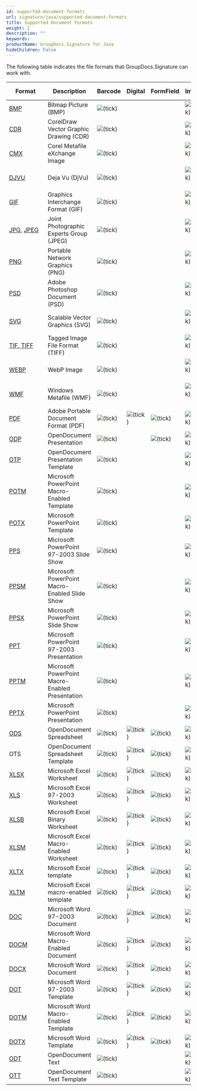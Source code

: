 ```yaml
---
id: supported-document-formats
url: signature/java/supported-document-formats
title: Supported Document Formats
weight: 2
description: ""
keywords: 
productName: GroupDocs.Signature for Java
hideChildren: False
---
```

The following table indicates the file formats that GroupDocs.Signature can work with.

| Format | Description | Barcode | Digital | FormField | Image | Metadata | QR-code | Stamp | Text |
| --- | --- | --- | --- | --- | --- | --- | --- | --- | --- |
| [BMP](https://wiki.fileformat.com/image/bmp/) | Bitmap Picture (BMP) | ![(tick)](signature-java/images/check.png) |   |   | ![(tick)](signature-java/images/check.png) |   | ![(tick)](signature-java/images/check.png) | ![(tick)](signature-java/images/check.png) | ![(tick)](signature-java/images/check.png) |
| [CDR](https://wiki.fileformat.com/image/cdr/) | CorelDraw Vector Graphic Drawing (CDR) | ![(tick)](signature-java/images/check.png) |   |   | ![(tick)](signature-java/images/check.png) |   | ![(tick)](signature-java/images/check.png) | ![(tick)](signature-java/images/check.png) | ![(tick)](signature-java/images/check.png) |
| [CMX](https://wiki.fileformat.com/image/cmx/) | Corel Metafile eXchange Image | ![(tick)](signature-java/images/check.png) |   |   | ![(tick)](signature-java/images/check.png)  |   | ![(tick)](signature-java/images/check.png) | ![(tick)](signature-java/images/check.png) | ![(tick)](signature-java/images/check.png) |
| [DJVU](https://wiki.fileformat.com/image/djvu/) | Deja Vu (DjVu) | ![(tick)](signature-java/images/check.png) |   |   | ![(tick)](signature-java/images/check.png)  |   | ![(tick)](signature-java/images/check.png) | ![(tick)](signature-java/images/check.png) | ![(tick)](signature-java/images/check.png) |
| [GIF](https://wiki.fileformat.com/image/gif/) | Graphics Interchange Format (GIF) | ![(tick)](signature-java/images/check.png) |   |   | ![(tick)](signature-java/images/check.png)  |   | ![(tick)](signature-java/images/check.png) | ![(tick)](signature-java/images/check.png) | ![(tick)](signature-java/images/check.png) |
| [JPG](https://wiki.fileformat.com/image/jpeg/), [JPEG](https://wiki.fileformat.com/image/jpeg/)   | Joint Photographic Experts Group (JPEG) | ![(tick)](signature-java/images/check.png) |   |   | ![(tick)](signature-java/images/check.png)  | ![(tick)](signature-java/images/check.png) | ![(tick)](signature-java/images/check.png) | ![(tick)](signature-java/images/check.png) | ![(tick)](signature-java/images/check.png) |
| [PNG](https://wiki.fileformat.com/image/png/) | Portable Network Graphics (PNG) | ![(tick)](signature-java/images/check.png) |   |   | ![(tick)](signature-java/images/check.png)  | ![(tick)](signature-java/images/check.png) | ![(tick)](signature-java/images/check.png) | ![(tick)](signature-java/images/check.png) | ![(tick)](signature-java/images/check.png) |
| [PSD](https://wiki.fileformat.com/image/psd/) | Adobe Photoshop Document (PSD) | ![(tick)](signature-java/images/check.png) |   |   | ![(tick)](signature-java/images/check.png)  | ![(tick)](signature-java/images/check.png) | ![(tick)](signature-java/images/check.png) | ![(tick)](signature-java/images/check.png) | ![(tick)](signature-java/images/check.png) |
| [SVG](https://wiki.fileformat.com/page-description-language/svg/) | Scalable Vector Graphics (SVG) | ![(tick)](signature-java/images/check.png) |   |   | ![(tick)](signature-java/images/check.png)  | ![(tick)](signature-java/images/check.png) | ![(tick)](signature-java/images/check.png) | ![(tick)](signature-java/images/check.png) | ![(tick)](signature-java/images/check.png) |
| [TIF](https://wiki.fileformat.com/specification/image/tiff/)[, ](https://wiki.fileformat.com/image/tiff/)[TIFF](https://wiki.fileformat.com/specification/image/tiff/) | Tagged Image File Format (TIFF) | ![(tick)](signature-java/images/check.png) |   |   | ![(tick)](signature-java/images/check.png)  | ![(tick)](signature-java/images/check.png) | ![(tick)](signature-java/images/check.png) | ![(tick)](signature-java/images/check.png) | ![(tick)](signature-java/images/check.png) |
| [WEBP](https://wiki.fileformat.com/image/webp/) | WebP Image | ![(tick)](signature-java/images/check.png) |   |   | ![(tick)](signature-java/images/check.png)  |   | ![(tick)](signature-java/images/check.png) | ![(tick)](signature-java/images/check.png) | ![(tick)](signature-java/images/check.png) |
| [WMF](https://wiki.fileformat.com/image/wmf/) | Windows Metafile (WMF) | ![(tick)](signature-java/images/check.png) |   |   | ![(tick)](signature-java/images/check.png)  |   | ![(tick)](signature-java/images/check.png) | ![(tick)](signature-java/images/check.png) | ![(tick)](signature-java/images/check.png) |
| [PDF](https://wiki.fileformat.com/view/pdf/) | Adobe Portable Document Format (PDF) | ![(tick)](signature-java/images/check.png) | ![(tick)](signature-java/images/check.png) | ![(tick)](signature-java/images/check.png) | ![(tick)](signature-java/images/check.png) | ![(tick)](signature-java/images/check.png) | ![(tick)](signature-java/images/check.png) | ![(tick)](signature-java/images/check.png) | ![(tick)](signature-java/images/check.png) |
| [ODP](https://wiki.fileformat.com/presentation/odp/) | OpenDocument Presentation | ![(tick)](signature-java/images/check.png) |   | ![(tick)](signature-java/images/check.png) | ![(tick)](signature-java/images/check.png) | ![(tick)](signature-java/images/check.png) | ![(tick)](signature-java/images/check.png) | ![(tick)](signature-java/images/check.png) | ![(tick)](signature-java/images/check.png) |
| [OTP](https://wiki.fileformat.com/presentation/otp/) | OpenDocument Presentation Template | ![(tick)](signature-java/images/check.png) |   |   | ![(tick)](signature-java/images/check.png) | ![(tick)](signature-java/images/check.png) | ![(tick)](signature-java/images/check.png) | ![(tick)](signature-java/images/check.png) | ![(tick)](signature-java/images/check.png) |
| [POTM](https://wiki.fileformat.com/presentation/potm/) | Microsoft PowerPoint Macro-Enabled Template | ![(tick)](signature-java/images/check.png) |   |   | ![(tick)](signature-java/images/check.png) | ![(tick)](signature-java/images/check.png) | ![(tick)](signature-java/images/check.png) | ![(tick)](signature-java/images/check.png) | ![(tick)](signature-java/images/check.png) |
| [POTX](https://wiki.fileformat.com/presentation/potx/) | Microsoft PowerPoint Template | ![(tick)](signature-java/images/check.png) |   |   | ![(tick)](signature-java/images/check.png) | ![(tick)](signature-java/images/check.png) | ![(tick)](signature-java/images/check.png) | ![(tick)](signature-java/images/check.png) | ![(tick)](signature-java/images/check.png) |
| [PPS](https://wiki.fileformat.com/presentation/pps/) | Microsoft PowerPoint 97-2003 Slide Show | ![(tick)](signature-java/images/check.png) |   |   | ![(tick)](signature-java/images/check.png) | ![(tick)](signature-java/images/check.png) | ![(tick)](signature-java/images/check.png) | ![(tick)](signature-java/images/check.png) | ![(tick)](signature-java/images/check.png) |
| [PPSM](https://wiki.fileformat.com/presentation/ppsm/) | Microsoft PowerPoint Macro-Enabled Slide Show | ![(tick)](signature-java/images/check.png) |   |   | ![(tick)](signature-java/images/check.png) | ![(tick)](signature-java/images/check.png) | ![(tick)](signature-java/images/check.png) | ![(tick)](signature-java/images/check.png) | ![(tick)](signature-java/images/check.png) |
| [PPSX](https://wiki.fileformat.com/presentation/ppsx/) | Microsoft PowerPoint Slide Show | ![(tick)](signature-java/images/check.png) |   |   | ![(tick)](signature-java/images/check.png) | ![(tick)](signature-java/images/check.png) | ![(tick)](signature-java/images/check.png) | ![(tick)](signature-java/images/check.png) | ![(tick)](signature-java/images/check.png) |
| [PPT](https://wiki.fileformat.com/presentation/ppt/) | Microsoft PowerPoint 97-2003 Presentation | ![(tick)](signature-java/images/check.png) |   |   | ![(tick)](signature-java/images/check.png) | ![(tick)](signature-java/images/check.png) | ![(tick)](signature-java/images/check.png) | ![(tick)](signature-java/images/check.png) | ![(tick)](signature-java/images/check.png) |
| [PPTM](https://wiki.fileformat.com/presentation/pptm/) | Microsoft PowerPoint Macro-Enabled Presentation | ![(tick)](signature-java/images/check.png) |   |   | ![(tick)](signature-java/images/check.png) | ![(tick)](signature-java/images/check.png) | ![(tick)](signature-java/images/check.png) | ![(tick)](signature-java/images/check.png) | ![(tick)](signature-java/images/check.png) |
| [PPTX](https://wiki.fileformat.com/presentation/pptx/) | Microsoft PowerPoint Presentation | ![(tick)](signature-java/images/check.png) |   |   | ![(tick)](signature-java/images/check.png) | ![(tick)](signature-java/images/check.png) | ![(tick)](signature-java/images/check.png) | ![(tick)](signature-java/images/check.png) | ![(tick)](signature-java/images/check.png) |
| [ODS](https://wiki.fileformat.com/spreadsheet/ods/) | OpenDocument Spreadsheet | ![(tick)](signature-java/images/check.png) | ![(tick)](signature-java/images/check.png) | ![(tick)](signature-java/images/check.png) | ![(tick)](signature-java/images/check.png) | ![(tick)](signature-java/images/check.png) | ![(tick)](signature-java/images/check.png) | ![(tick)](signature-java/images/check.png) | ![(tick)](signature-java/images/check.png) |
| OTS | OpenDocument Spreadsheet Template | ![(tick)](signature-java/images/check.png) | ![(tick)](signature-java/images/check.png) | ![(tick)](signature-java/images/check.png) | ![(tick)](signature-java/images/check.png) | ![(tick)](signature-java/images/check.png) | ![(tick)](signature-java/images/check.png) | ![(tick)](signature-java/images/check.png) | ![(tick)](signature-java/images/check.png) |
| [XLSX](https://wiki.fileformat.com/spreadsheet/xlsx/) | Microsoft Excel Worksheet | ![(tick)](signature-java/images/check.png) | ![(tick)](signature-java/images/check.png) | ![(tick)](signature-java/images/check.png) | ![(tick)](signature-java/images/check.png) | ![(tick)](signature-java/images/check.png) | ![(tick)](signature-java/images/check.png) | ![(tick)](signature-java/images/check.png) | ![(tick)](signature-java/images/check.png) |
| [XLS](https://wiki.fileformat.com/spreadsheet/xls/) | Microsoft Excel 97-2003 Worksheet | ![(tick)](signature-java/images/check.png) | ![(tick)](signature-java/images/check.png) | ![(tick)](signature-java/images/check.png) | ![(tick)](signature-java/images/check.png) | ![(tick)](signature-java/images/check.png) | ![(tick)](signature-java/images/check.png) | ![(tick)](signature-java/images/check.png) | ![(tick)](signature-java/images/check.png) |
| [XLSB](https://wiki.fileformat.com/spreadsheet/xlsb/) | Microsoft Excel Binary Worksheet | ![(tick)](signature-java/images/check.png) | ![(tick)](signature-java/images/check.png) | ![(tick)](signature-java/images/check.png) | ![(tick)](signature-java/images/check.png) | ![(tick)](signature-java/images/check.png) | ![(tick)](signature-java/images/check.png) | ![(tick)](signature-java/images/check.png) | ![(tick)](signature-java/images/check.png) |
| [XLSM](https://wiki.fileformat.com/spreadsheet/xlsm/) | Microsoft Excel Macro-Enabled Worksheet | ![(tick)](signature-java/images/check.png) | ![(tick)](signature-java/images/check.png) | ![(tick)](signature-java/images/check.png) | ![(tick)](signature-java/images/check.png) | ![(tick)](signature-java/images/check.png) | ![(tick)](signature-java/images/check.png) | ![(tick)](signature-java/images/check.png) | ![(tick)](signature-java/images/check.png) |
| [XLTX](https://wiki.fileformat.com/spreadsheet/xltx/) | Microsoft Excel template | ![(tick)](signature-java/images/check.png) | ![(tick)](signature-java/images/check.png) | ![(tick)](signature-java/images/check.png) | ![(tick)](signature-java/images/check.png) | ![(tick)](signature-java/images/check.png) | ![(tick)](signature-java/images/check.png) | ![(tick)](signature-java/images/check.png) | ![(tick)](signature-java/images/check.png) |
| [XLTM](https://wiki.fileformat.com/spreadsheet/xltm/) | Microsoft Excel macro-enabled template | ![(tick)](signature-java/images/check.png) | ![(tick)](signature-java/images/check.png) | ![(tick)](signature-java/images/check.png) | ![(tick)](signature-java/images/check.png) | ![(tick)](signature-java/images/check.png) | ![(tick)](signature-java/images/check.png) | ![(tick)](signature-java/images/check.png) | ![(tick)](signature-java/images/check.png) |
| [DOC](https://wiki.fileformat.com/word-processing/doc/) | Microsoft Word 97-2003 Document | ![(tick)](signature-java/images/check.png) | ![(tick)](signature-java/images/check.png) | ![(tick)](signature-java/images/check.png) | ![(tick)](signature-java/images/check.png) | ![(tick)](signature-java/images/check.png) | ![(tick)](signature-java/images/check.png) | ![(tick)](signature-java/images/check.png) | ![(tick)](signature-java/images/check.png) |
| [DOCM](https://wiki.fileformat.com/word-processing/docm/) | Microsoft Word Macro-Enabled Document | ![(tick)](signature-java/images/check.png) | ![(tick)](signature-java/images/check.png) | ![(tick)](signature-java/images/check.png) | ![(tick)](signature-java/images/check.png) | ![(tick)](signature-java/images/check.png) | ![(tick)](signature-java/images/check.png) | ![(tick)](signature-java/images/check.png) | ![(tick)](signature-java/images/check.png) |
| [DOCX](https://wiki.fileformat.com/word-processing/docx/) | Microsoft Word Document | ![(tick)](signature-java/images/check.png) | ![(tick)](signature-java/images/check.png) | ![(tick)](signature-java/images/check.png) | ![(tick)](signature-java/images/check.png) | ![(tick)](signature-java/images/check.png) | ![(tick)](signature-java/images/check.png) | ![(tick)](signature-java/images/check.png) | ![(tick)](signature-java/images/check.png) |
| [DOT](https://wiki.fileformat.com/word-processing/dot/) | Microsoft Word 97-2003 Template | ![(tick)](signature-java/images/check.png) | ![(tick)](signature-java/images/check.png) | ![(tick)](signature-java/images/check.png) | ![(tick)](signature-java/images/check.png) | ![(tick)](signature-java/images/check.png) | ![(tick)](signature-java/images/check.png) | ![(tick)](signature-java/images/check.png) | ![(tick)](signature-java/images/check.png) |
| [DOTM](https://wiki.fileformat.com/word-processing/dotm/) | Microsoft Word Macro-Enabled Template | ![(tick)](signature-java/images/check.png) | ![(tick)](signature-java/images/check.png) | ![(tick)](signature-java/images/check.png) | ![(tick)](signature-java/images/check.png) | ![(tick)](signature-java/images/check.png) | ![(tick)](signature-java/images/check.png) | ![(tick)](signature-java/images/check.png) | ![(tick)](signature-java/images/check.png) |
| [DOTX](https://wiki.fileformat.com/word-processing/dotx/) | Microsoft Word Template | ![(tick)](signature-java/images/check.png) | ![(tick)](signature-java/images/check.png) | ![(tick)](signature-java/images/check.png) | ![(tick)](signature-java/images/check.png) | ![(tick)](signature-java/images/check.png) | ![(tick)](signature-java/images/check.png) | ![(tick)](signature-java/images/check.png) | ![(tick)](signature-java/images/check.png) |
| [ODT](https://wiki.fileformat.com/word-processing/odt/) | OpenDocument Text | ![(tick)](signature-java/images/check.png) |   |   | ![(tick)](signature-java/images/check.png) | ![(tick)](signature-java/images/check.png) | ![(tick)](signature-java/images/check.png) | ![(tick)](signature-java/images/check.png) | ![(tick)](signature-java/images/check.png) |
| [OTT](https://wiki.fileformat.com/word-processing/ott/) | OpenDocument Text Template | ![(tick)](signature-java/images/check.png) |   |   | ![(tick)](signature-java/images/check.png) | ![(tick)](signature-java/images/check.png) | ![(tick)](signature-java/images/check.png) | ![(tick)](signature-java/images/check.png) | ![(tick)](signature-java/images/check.png) |
